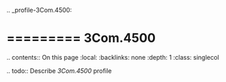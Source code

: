 .. _profile-3Com.4500:

=========
3Com.4500
=========

.. contents:: On this page
    :local:
    :backlinks: none
    :depth: 1
    :class: singlecol

.. todo::
    Describe *3Com.4500* profile

